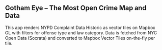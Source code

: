 ## Gotham Eye – The Most Open Crime Map and Data

This app renders NYPD Complaint Data Historic as vector tiles on Mapbox GL with filters for offense type and law category. Data is fetched from NYC Open Data (Socrata) and converted to Mapbox Vector Tiles on-the-fly per tile.

